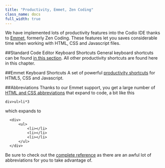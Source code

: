 ```yaml
---
title: "Productivity, Emmet, Zen Coding"
class_name: docs
full_width: true
---
```


We have implemented lots of productivity features into the Codio IDE thanks to [Emmet](http://www.emmet.io), formerly Zen Coding. These features let you saves considerable time when working with HTML, CSS and Javascript files.

##Standard Code Editor Keyboard Shortcuts
General keyboard shortcuts can be found [in this section](/docs/ide/editing/kb-shortcuts). All other productivity shortcuts are found here in this chapter.

##Emmet Keyboard Shortcuts
A set of powerful [productivity shortcuts](/docs/ide/editing/emmet/emmet-actions) for HTML5, CSS and Javascript.

##Abbreviations
Thanks to our Emmet support, you get a large number of [HTML and CSS abbreviations](/docs/ide/editing/emmet/emmet-abbreviations/) that expand to code, a bit like this

  `div>ul>li*3`

which expands to

```
  <div>
      <ul>
          <li></li>
          <li></li>
          <li></li>
      </ul>
  </div>
```

Be sure to check out the [complete reference](/docs/ide/editing/emmet/emmet-ref/) as there are an awful lot of abbreviations for you to take advantage of.


